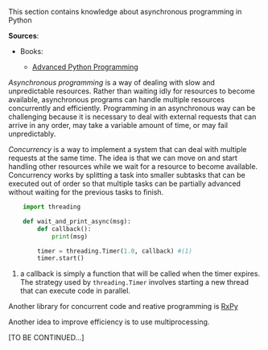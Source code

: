 This section contains knowledge about asynchronous programming in Python

**Sources**: 

- Books: 

    - [Advanced Python Programming](https://www.packtpub.com/product/advanced-python-programming/9781838551216?utm_source=github&utm_medium=repository&utm_campaign=)

_Asynchronous programming_ is a way of dealing with slow and unpredictable resources. Rather than waiting idly for resources to become available, asynchronous programs can
handle multiple resources concurrently and efficiently. Programming in an asynchronous way can be challenging because it is necessary to deal with external requests that can arrive in any order, may take a variable amount of time, or may fail unpredictably.

_Concurrency_ is a way to implement a system that can deal with multiple requests at the same time. The idea is that we can move on and start handling other resources while we wait for a resource to become available. Concurrency works by splitting a task into smaller subtasks that can be executed out of order so that multiple tasks can be partially advanced without waiting for the previous tasks to finish.

```python
    import threading

    def wait_and_print_async(msg):
        def callback():
            print(msg)

        timer = threading.Timer(1.0, callback) #(1)
        timer.start()
```

1. a callback is simply a function that will be called when the timer expires. The strategy used by `threading.Timer` involves starting a new thread that can execute code in parallel.


Another library for concurrent code and reative programming is [RxPy](https://rxpy.readthedocs.io/en/latest/rationale.html)

Another idea to improve efficiency is to use multiprocessing. 

[TO BE CONTINUED...]